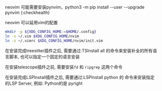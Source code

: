 neovim 可能需要安装pynvim，python3 -m pip install --user --upgrade pynvim (:checkhealth)

neovim 可以延用vim的配置

```bash
mkdir -p ${XDG_CONFIG_HOME:=$HOME/.config}
ln -s ~/.vim $XDG_CONFIG_HOME/nvim
ln -s ~/.vimrc $XDG_CONFIG_HOME/nvim/init.vim
```

在安装完成treesitter插件之后, 需要通过:TSInstall all 的命令来安装补全的所有语言脚本, 也可以指定一个固定的语言安装

在安装telescope插件之前, 需要安装`fd` 和 `ripgrep` 这两个命令

在安装完成LSPInstall插件之后, 需要通过:LSPInstall python 的 命令来安装指定的LSP Server, 例如: Python的是 pyright
